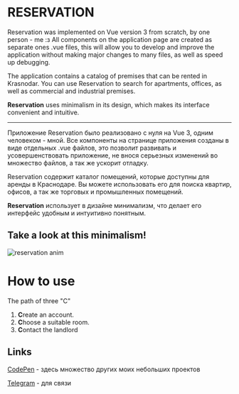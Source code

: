 # RESERVATION

Reservation was implemented on Vue version 3 from scratch, by one person - me :з
All components on the application page are created as separate ones .vue files, this will allow you to develop and improve the application without making major changes to many files, as well as speed up debugging.

The application contains a catalog of premises that can be rented in Krasnodar.
You can use Reservation to search for apartments, offices, as well as commercial and industrial premises.

**Reservation** uses minimalism in its design, which makes its interface convenient and intuitive.

---

Приложение Reservation было реализовано с нуля на Vue 3, одним человеком - мной.
Все компоненты на странице приложения созданы в виде отдельных  .vue файлов, это позволит развивать и усовершенствовать приложение, не внося серьезных изменений во множество файлов, а так же ускорит отладку.

Reservation содержит каталог помещений, которые доступны для аренды в Краснодаре.
Вы можете использовать его для поиска квартир, офисов, а так же торговых и промышленных помещений.

**Reservation** использует в дизайне минимализм, что делает его интерфейс удобным и интуитивно понятным.

## Take a look at this minimalism!
![reservation anim](https://user-images.githubusercontent.com/92846803/223812677-fa3db7f1-8fd0-4e07-aa14-ff08a1b9410e.gif)

# How to use
The path of three "C"
1. **C**reate an account.
2. **C**hoose a suitable room.
3. **C**ontact the landlord

## Links

[CodePen](https://codepen.io/nixxxikkk) - здесь множество других моих небольших проектов

[Telegram](https://t.me/nekit1010) - для связи
